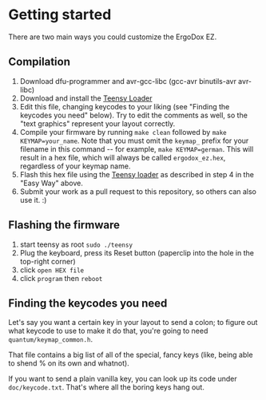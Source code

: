 # Getting started

There are two main ways you could customize the ErgoDox EZ.

## Compilation

1. Download dfu-programmer and avr-gcc-libc (gcc-avr binutils-avr avr-libc)
2. Download and install the [Teensy Loader](https://www.pjrc.com/teensy/loader.html)
3. Edit this file, changing keycodes to your liking (see "Finding the keycodes you need" below). Try to edit the comments as well, so the "text graphics" represent your layout correctly.
6. Compile your firmware by running `make clean` followed by `make KEYMAP=your_name`. Note that you must omit the `keymap_` prefix for your filename in this command -- for example, `make KEYMAP=german`. This will result in a hex file, which will always be called `ergodox_ez.hex`, regardless of your keymap name.
6. Flash this hex file using the [Teensy loader](https://www.pjrc.com/teensy/loader.html) as described in step 4 in the "Easy Way" above.
7. Submit your work as a pull request to this repository, so others can also use it. :)

## Flashing the firmware
1. start teensy as root `sudo ./teensy`
2. Plug the keyboard, press its Reset button (paperclip into the hole in the top-right corner)
2. click `open HEX file`
3. click `program` then `reboot`

## Finding the keycodes you need

Let's say you want a certain key in your layout to send a colon; to figure out what keycode to use to make it do that, you're going to need `quantum/keymap_common.h`.

That file contains a big list of all of the special, fancy keys (like, being able to shend % on its own and whatnot).

If you want to send a plain vanilla key, you can look up its code under `doc/keycode.txt`. That's where all the boring keys hang out.
